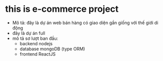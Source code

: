 # this is e-commerce project
 - Mô tả: đây là dự án web bán hàng có giao diện gần giống với thế giới di động
 - đây là dự án full
 - mô tả sơ lượt ban đầu: 
    + backend nodejs 
    + database mongoDB (type ORM)
    + frontend ReactJS

